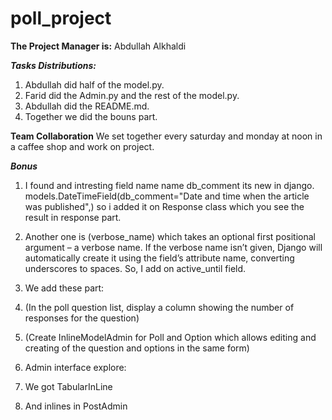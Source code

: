 # poll_project

**The Project Manager is:**
Abdullah Alkhaldi

***Tasks Distributions:***
1. Abdullah did half of the model.py. 
2. Farid did the Admin.py and the rest of the model.py.
3. Abdullah did the README.md.
4. Together we did the bouns part.


****Team Collaboration****
We set together every saturday and monday at noon in a caffee shop and work on project.

*****Bonus*****
1. I found and intresting field name name db_comment its new in django. models.DateTimeField(db_comment="Date and time when the article was published",)  so i added it on Response class which you see the result in response part.

2. Another one is (verbose_name) which takes an optional first positional argument – a verbose name. If the verbose name isn’t given, Django will automatically create it using the field’s attribute name, converting underscores to spaces. So, I add on active_until field.

3. We add these part:
1. (In the poll question list, display a column showing the number of responses for the question)
1. (Create InlineModelAdmin for Poll and Option which allows editing and creating of the question and options in the same form)

4. Admin interface explore:
1. We got TabularInLine
1. And inlines in PostAdmin